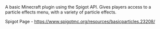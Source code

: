 A basic Minecraft plugin using the Spigot API. Gives players access to a particle effects menu, 
with a variety of particle effects.

Spigot Page - https://www.spigotmc.org/resources/basicparticles.23208/
